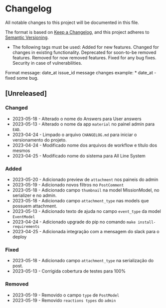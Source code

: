 # Changelog

All notable changes to this project will be documented in this file.

The format is based on [Keep a Changelog](https://keepachangelog.com/en/1.0.0/),
and this project adheres to [Semantic Versioning](https://semver.org/spec/v2.0.0.html).

* The following tags must be used:
    Added for new features.
    Changed for changes in existing functionality.
    Deprecated for soon-to-be removed features.
    Removed for now removed features.
    Fixed for any bug fixes.
    Security in case of vulnerabilities.

Format message: date_at issue_id message changes
example: * date_at - fixed some bug.

## [Unreleased]

### Changed

* 2023-05-18 - Alterado o nome do Answers para User answers
* 2023-05-13 - Alterado o nome da app `material` no painel admin para `EAD`.
* 2023-04-24 - Limpado o arquivo `CHANGELOG.md` para iniciar o versionamento do projeto.
* 2023-04-24 - Modificado nome dos arquivos de workflow e título dos mesmos
* 2023-04-25 - Modificado nome do sistema para All Line System

### Added

* 2023-05-20 - Adicionado preview de `attachment` nos paineis do admin
* 2023-05-19 - Adicionado novos filtros no `PostComment`
* 2023-05-18 - Adicionado campo `thumbnail` na model MissionModel,
no serializer e no admin.
* 2023-05-18 - Adicionado campo `attachment_type` nas models que possuem attachment.
* 2023-05-13 - Adicionado texto de ajuda no campo `event_type` da model `EventModel`
* 2023-04-24 - Adicionado upgrade do pip no comando `make install-requirements`
* 2023-04-25 - Adicionada integração com a mensagem do slack para o deploy

### Fixed

* 2023-05-18 - Adicionado campo `attachment_type` na serialização do post.
* 2023-05-13 - Corrigida cobertura de testes para 100%

### Removed

* 2023-05-19 - Removido o campo `type` de `PostModel`
* 2023-05-19 - Removido `reactions types` do `admin`
